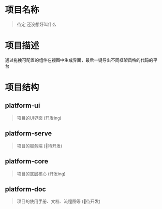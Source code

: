 # 项目名称
> 待定 还没想好叫什么

# 项目描述
通过拖拽可配置的组件在视图中生成界面，最后一键导出不同框架风格的代码的平台

# 项目结构
## platform-ui
> 项目的UI界面 (开发ing)

## platform-serve
> 项目的服务端 (🚧待开发)

## platform-core
> 项目的底层核心 (开发ing)

## platform-doc
> 项目的使用手册、文档、流程图等 (🚧待开发)
